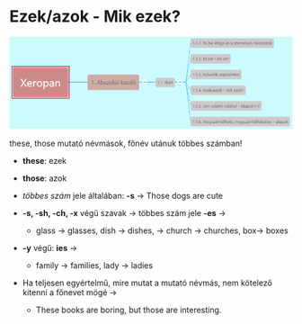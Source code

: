 # Ezek/azok - Mik ezek?

![1.1](images/1.1.png)

these, those mutató névmások, főnév utánuk többes számban!

* **these**: ezek
* **those**: azok

* *többes szám* jele általában: **-s** -> Those dogs are cute
* **-s, -sh, -ch, -x** végű szavak -> többes szám jele **-es** ->
  * glass -> glasses, dish -> dishes, -> church -> churches, box-> boxes
* **-y** végű: **ies** ->
  * family -> families, lady -> ladies
* Ha teljesen egyértelmű, mire mutat a mutató névmás, nem kötelező kitenni a főnevet mögé ->
  * These books are boring, but those are interesting.
